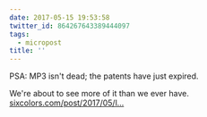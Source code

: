 ```yaml
---
date: 2017-05-15 19:53:58
twitter_id: 864267643389444097
tags:
  - micropost
title: ''
---
```


PSA: MP3 isn't dead; the patents have just expired.

We're about to see more of it than we ever have. [sixcolors.com/post/2017/05/l…](https://sixcolors.com/post/2017/05/long-live-the-mp3/)
